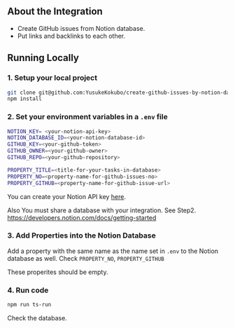 ## About the Integration

- Create GitHub issues from Notion database.
- Put links and backlinks to each other.

## Running Locally

### 1. Setup your local project

```zsh
git clone git@github.com:YusukeKokubo/create-github-issues-by-notion-database.git
npm install
```

### 2. Set your environment variables in a `.env` file

```zsh
NOTION_KEY= <your-notion-api-key>
NOTION_DATABASE_ID=<your-notion-database-id>
GITHUB_KEY=<your-github-token>
GITHUB_OWNER=<your-github-owner>
GITHUB_REPO=<your-github-repository>

PROPERTY_TITLE=<title-for-your-tasks-in-database>
PROPERTY_NO=<property-name-for-github-issues-no>
PROPERTY_GITHUB=<property-name-for-github-issue-url>
```

You can create your Notion API key [here](https://www.notion.com/my-integrations).

Also You must share a database with your integration. 
See Step2. https://developers.notion.com/docs/getting-started

### 3. Add Properties into the Notion Database

Add a property with the same name as the name set in `.env` to the Notion database as well.
Check `PROPERTY_NO`, `PROPERTY_GITHUB`

These properites should be empty.

### 4. Run code

```zsh
npm run ts-run
```

Check the database.

